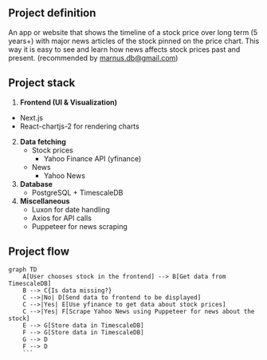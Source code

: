 ## Project definition
An app or website that shows the timeline of a stock price over long term (5 years+) with major news articles of the stock pinned on the price chart. This way it is easy to see and learn how news affects stock prices past and present. (recommended by marnus.db@gmail.com)
## Project stack
1. **Frontend (UI & Visualization)**
- Next.js 
- React-chartjs-2 for rendering charts
2. **Data fetching**
	- Stock prices
		- Yahoo Finance API (yfinance)
	- News
		- Yahoo News
3. **Database**
	- PostgreSQL + TimescaleDB
4. **Miscellaneous**
	- Luxon for date handling
	- Axios for API calls 
	- Puppeteer for news scraping
## Project flow

```mermaid
graph TD
    A[User chooses stock in the frontend] --> B[Get data from TimescaleDB]
    B --> C{Is data missing?}
    C -->|No| D[Send data to frontend to be displayed]
    C -->|Yes| E[Use yfinance to get data about stock prices]
    C -->|Yes| F[Scrape Yahoo News using Puppeteer for news about the stock]
    E --> G[Store data in TimescaleDB]
    F --> G[Store data in TimescaleDB]
    G --> D
    F --> D
	```